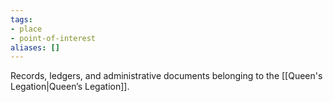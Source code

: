 ```yaml
---
tags:
- place
- point-of-interest
aliases: []
---
```


Records, ledgers, and administrative documents belonging to the [[Queen's Legation|Queen’s Legation]].